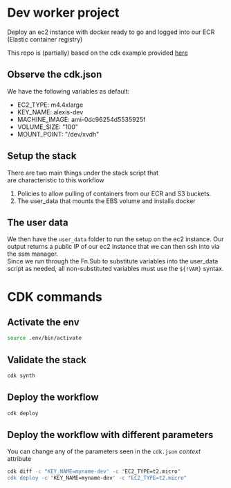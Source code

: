 
# Dev worker project

Deploy an ec2 instance with docker ready to go and logged into our ECR (Elastic container registry)

This repo is (partially) based on the cdk example provided [here](https://github.com/aws-samples/aws-cdk-examples/blob/master/python/existing-vpc-new-ec2-ebs-userdata/cdk_vpc_ec2)


## Observe the cdk.json
We have the following variables as default:
* EC2_TYPE: m4.4xlarge
* KEY_NAME: alexis-dev
* MACHINE_IMAGE: ami-0dc96254d5535925f
* VOLUME_SIZE: "100"
* MOUNT_POINT: "/dev/xvdh"

    
## Setup the stack
There are two main things under the stack script that  
are characteristic to this workflow 
1. Policies to allow pulling of containers from our ECR and S3 buckets.
2. The user_data that mounts the EBS volume and installs docker

## The user data
We then have the `user_data` folder to run the setup on the ec2 instance.
Our output returns a public IP of our ec2 instance that we can then ssh into via the ssm manager.  
Since we run through the Fn.Sub to substitute variables into the user_data script as needed, all non-substituted variables must use the `${!VAR}` syntax.

# CDK commands

## Activate the env
```bash
source .env/bin/activate
``` 

## Validate the stack
```bash
cdk synth
```

## Deploy the workflow
```bash
cdk deploy
```

## Deploy the workflow with different parameters
You can change any of the parameters seen in the `cdk.json` *context* attribute
```bash
cdk diff -c "KEY_NAME=myname-dev' -c "EC2_TYPE=t2.micro"
cdk deploy -c "KEY_NAME=myname-dev' -c "EC2_TYPE=t2.micro"
```